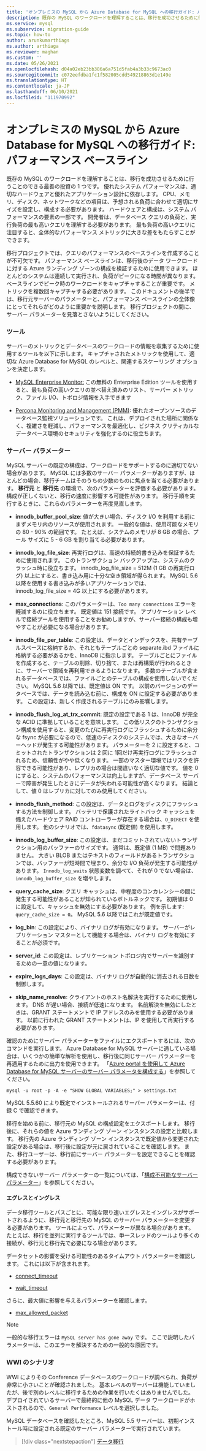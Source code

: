 ```yaml
---
title: 'オンプレミスの MySQL から Azure Database for MySQL への移行ガイド: パフォーマンス ベースライン'
description: 既存の MySQL のワークロードを理解することは、移行を成功させるために行うことのできる最善の投資の 1 つです。
ms.service: mysql
ms.subservice: migration-guide
ms.topic: how-to
author: arunkumarthiags
ms.author: arthiaga
ms.reviewer: maghan
ms.custom: ''
ms.date: 05/26/2021
ms.openlocfilehash: d04a02eb23bb386a6a751d5fab4a3b33c9673ac0
ms.sourcegitcommit: c072eefdba1fc1f582005cdd549218863d1e149e
ms.translationtype: HT
ms.contentlocale: ja-JP
ms.lasthandoff: 06/10/2021
ms.locfileid: "111970992"
---
```

# <a name="mysql-on-premises-to-azure-database-for-mysql-migration-guide-performance-baselines"></a>オンプレミスの MySQL から Azure Database for MySQL への移行ガイド: パフォーマンス ベースライン

既存の MySQL のワークロードを理解することは、移行を成功させるために行うことのできる最善の投資の 1 つです。 優れたシステム パフォーマンスは、適切なハードウェアと優れたアプリケーション設計に依存します。 CPU、メモリ、ディスク、ネットワークなどの項目は、予想される負荷に合わせて適切にサイズを設定し、構成する必要があります。 ハードウェアと構成は、システム パフォーマンスの要素の一部です。 開発者は、データベース クエリの負荷と、実行負荷の最も高いクエリを理解する必要があります。 最も負荷の高いクエリに注目すると、全体的なパフォーマンス メトリックに大きな差をもたらすことができます。

移行プロジェクトでは、クエリのパフォーマンスのベースラインを作成することが不可欠です。 パフォーマンス ベースラインは、移行後のデータ ワークロードに対する Azure ランディング ゾーンの構成を検証するために使用できます。 ほとんどのシステムは連続して実行され、負荷がピークになる時間が異なります。 ベースラインでピーク時のワークロードをキャプチャすることが重要です。 メトリックを複数回キャプチャする必要があります。 このドキュメントの後半では、移行元サーバーのパラメーターと、パフォーマンス ベースラインの全体像にとってそれらがどのように重要かを説明します。 移行プロジェクトの間に、サーバー パラメーターを見落とさないようにしてください。

### <a name="tools"></a>ツール

サーバーのメトリックとデータベースのワークロードの情報を収集するために使用するツールを以下に示します。 キャプチャされたメトリックを使用して、適切な Azure Database for MySQL のレベルと、関連するスケーリング オプションを決定します。

  - [MySQL Enterprise Monitor:](https://www.mysql.com/products/enterprise/monitor.html) この無料の Enterprise Edition ツールを使用すると、最も負荷の高いクエリの並べ替え済みのリスト、サーバー メトリック、ファイル I/O、トポロジ情報を入手できます

  - [Percona Monitoring and Management (PMM)](https://www.percona.com/software/database-tools/percona-monitoring-and-management): 優れたオープンソースのデータベース監視ソリューションです。 これは、デプロイされた場所に関係なく、複雑さを軽減し、パフォーマンスを最適化し、ビジネス クリティカルなデータベース環境のセキュリティを強化するのに役立ちます。

### <a name="server-parameters"></a>サーバー パラメーター

MySQL サーバーの既定の構成は、ワークロードをサポートするのに適切でない場合があります。 MySQL には多数のサーバー パラメーターがありますが、ほとんどの場合、移行チームはそのうちの少数のものに焦点を当てる必要があります。 **移行元** と **移行先** の環境で、次のパラメーターを評価する必要があります。 構成が正しくないと、移行の速度に影響する可能性があります。 移行手順を実行するときに、これらのパラメーターを再度見直します。

  - **innodb\_buffer\_pool\_size**: 値が大きい場合、ディスク I/O を利用する前にまずメモリ内のリソースが使用されます。 一般的な値は、使用可能なメモリの 80 - 90% の範囲です。 たとえば、システムのメモリが 8 GB の場合、プール サイズに 5 - 6 GB を割り当てる必要があります。

  - **innodb\_log\_file\_size**: 再実行ログは、高速の持続的書き込みを保証するために使用されます。 このトランザクション バックアップは、システムのクラッシュ時に役立ちます。 innodb\_log\_file\_size = 512M (1 GB の再実行ログ) 以上にすると、書き込み用に十分な空き領域が得られます。 MySQL 5.6 以降を使用する書き込みが多いアプリケーションでは、innodb\_log\_file\_size = 4G 以上にする必要があります。

  - **max\_connections**: このパラメーターは、`Too many connections` エラーを軽減するのに役立ちます。 既定値は 151 接続です。 アプリケーション レベルで接続プールを使用することをお勧めしますが、サーバー接続の構成も増やすことが必要になる場合があります。

  - **innodb\_file\_per\_table**: この設定は、データとインデックスを、共有テーブルスペースに格納するか、それともテーブルごとの separate.ibd ファイルに格納する必要があるかを、InnoDB に指示します。 テーブルごとにファイルを作成すると、テーブルの削除、切り捨て、または再構築が行われるときに、サーバーで領域を再利用できるようになります。 多数のテーブルが含まれるデータベースでは、ファイルごとのテーブルの構成を使用しないでください。 MySQL 5.6 以降では、既定値は ON です。 以前のバージョンのデータベースでは、データを読み込む前に、構成を ON に設定する必要があります。 この設定は、新しく作成されるテーブルにのみ影響します。

  - **innodb\_flush\_log\_at\_trx\_commit**: 既定の設定である 1 は、InnoDB が完全な ACID に準拠していることを意味します。 この低リスクのトランザクション構成を使用すると、変更のたびに再実行ログにフラッシュするために余分な fsync が必要になるので、低速のディスクのシステムでは、大きなオーバーヘッドが発生する可能性があります。 パラメーターを 2 に設定すると、コミットされたトランザクションは 2 回に 1回だけ再実行ログにフラッシュされるため、信頼性がやや低くなります。 一部のマスター環境ではリスクを許容できる可能性があり、レプリカの場合は間違いなく適切な値です。 値を 0 にすると、システムのパフォーマンスは向上しますが、データベース サーバーで障害が発生したときにデータが失われる可能性が高くなります。 結論として、値 0 はレプリカに対してのみ使用してください。

  - **innodb\_flush\_method**: この設定は、データとログをディスクにフラッシュする方法を制御します。 バッテリで保護されたライトバック キャッシュを備えたハードウェア RAID コントローラーが存在する場合は、`O_DIRECT` を使用します。 他のシナリオでは、`fdatasync` (既定値) を使用します。

  - **innodb\_log\_buffer\_size**: この設定は、まだコミットされていないトランザクション用のバッファーのサイズです。 通常は、既定値 (1 MB) で問題ありません。 大きい BLOB またはテキストのフィールドがあるトランザクションでは、バッファーが短時間で埋まり、余分な I/O 負荷が発生する可能性があります。 `Innodb_log_waits` 状態変数を調べて、それが 0 でない場合は、`innodb_log_buffer_size` を増やします。

  - **query\_cache\_size**: クエリ キャッシュは、中程度のコンカレンシーの間に発生する可能性があることが知られているボトルネックです。 初期値は 0 に設定して、キャッシュを無効にする必要があります。 例を示します: `query_cache_size = 0`。 MySQL 5.6 以降ではこれが既定値です。

  - **log\_bin**: この設定により、バイナリ ログが有効になります。 サーバーがレプリケーション マスターとして機能する場合は、バイナリ ログを有効にすることが必須です。

  - **server\_id**: この設定は、レプリケーション トポロジ内でサーバーを識別するための一意の値になります。

  - **expire\_logs\_days**: この設定は、バイナリ ログが自動的に消去される日数を制御します。

  - **skip\_name\_resolve**: クライアントのホスト名解決を実行するために使用します。 DNS が遅い場合、接続が低速になります。 名前解決を無効にしたときは、GRANT ステートメントで IP アドレスのみを使用する必要があります。 以前に行われた GRANT ステートメントは、IP を使用して再実行する必要があります。

確認のためにサーバー パラメーターをファイルにエクスポートするには、次のコマンドを実行します。 Azure Database for MySQL サーバーに適している場合は、いくつかの簡単な解析を使用し、移行後に同じサーバー パラメーターを再適用するために出力を使用できます。 「[Azure portal を使用して Azure Database for MySQL サーバーのサーバー パラメータを構成する](../howto-server-parameters.md)」を参照してください。

`mysql -u root -p -A -e "SHOW GLOBAL VARIABLES;" > settings.txt`

MySQL 5.5.60 により既定でインストールされるサーバー パラメーターは、付録 C で確認できます。

移行を始める前に、移行元の MySQL の構成設定をエクスポートします。 移行後に、それらの値を Azure ランディング ゾーン インスタンスの設定と比較します。 移行先の Azure ランディング ゾーン インスタンスで既定値から変更された設定がある場合は、移行後に設定が元に戻されていることを確認します。 また、移行ユーザーは、移行前にサーバー パラメーターを設定できることを確認する必要があります。

構成できないサーバー パラメーターの一覧については、「[構成不可能なサーバー パラメーター](../concepts-server-parameters.md#non-configurable-server-parameters)」を参照してください。

#### <a name="egress-and-ingress"></a>エグレスとイングレス

データ移行ツールとパスごとに、可能な限り速いエグレスとイングレスがサポートされるように、移行元と移行先の MySQL のサーバー パラメーターを変更する必要があります。 ツールによって、パラメーターが異なる場合があります。 たとえば、移行を並列に実行するツールでは、単一スレッドのツールより多くの接続が、移行元と移行先で必要になる場合があります。

データセットの影響を受ける可能性のあるタイムアウト パラメーターを確認します。 これには以下が含まれます。

  - [connect\_timeout ](https://dev.mysql.com/doc/refman/8.0/en/server-system-variables.html#sysvar_connect_timeout)

  - [wait\_timeout ](https://dev.mysql.com/doc/refman/8.0/en/server-system-variables.html#sysvar_wait_timeout)

さらに、最大値に影響を与えるパラメーターを確認します。

  - [max\_allowed\_packet ](https://dev.mysql.com/doc/refman/8.0/en/server-system-variables.html#sysvar_max_allowed_packet)

> [!NOTE]
> 一般的な移行エラーは `MySQL server has gone away` です。 ここで説明したパラメーターは、このエラーを解決するための一般的な原因です。

### <a name="wwi-scenario"></a>WWI のシナリオ

WWI によりその Conference データベースのワークロードが調べられ、負荷が非常に小さいことが確認されました。 基本レベルのサーバーは機能していましたが、後で別のレベルに移行するための作業を行いたくはありませんでした。 デプロイされているサーバーで最終的に他の MySQL データ ワークロードがホストされるので、`General Performance` レベルを選択しました。

MySQL データベースを確認したところ、MySQL 5.5 サーバーは、初期インストール時に設定される既定のサーバー パラメーターで実行されています。  

> [!div class="nextstepaction"]
> [データ移行](./data-migration.md)